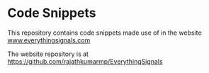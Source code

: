# Code Snippets

This repository contains code snippets made use of in the website www.everythingsignals.com

The website repository is at https://github.com/rajathkumarmp/EverythingSignals
